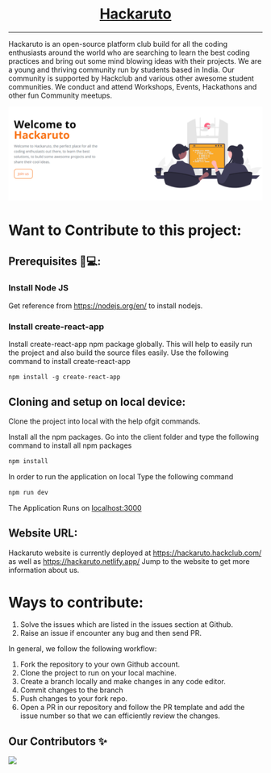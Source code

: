 <h1 align="center"><a href="https://hackaruto.hackclub.com/">Hackaruto</a></h1><hr>

Hackaruto is an open-source platform club build for all the coding enthusiasts around the world who are searching to learn the best coding practices and bring out some mind blowing ideas with their projects. We are a young and thriving community run by students based in India. Our community is supported by Hackclub and various other awesome student communities. We conduct and attend Workshops, Events, Hackathons and other fun Community meetups.

![ss](hackarutosite.png)


# Want to Contribute to this project:



## Prerequisites 👨💻:

### Install Node JS
Get reference from https://nodejs.org/en/ to install nodejs.

### Install create-react-app
Install create-react-app npm package globally. This will help to easily run the project and also build the source files easily. Use the following command to install create-react-app
```
npm install -g create-react-app
```

## Cloning and setup on local device:

Clone the project into local with the help ofgit commands.

Install all the npm packages. Go into the client folder and type the following command to install all npm packages

```bash
npm install
```

In order to run the application on local Type the following command

```bash
npm run dev
```

The Application Runs on [localhost:3000](https://localhost:3000)

## Website URL:

Hackaruto website is currently deployed at https://hackaruto.hackclub.com/ as well as https://hackaruto.netlify.app/
Jump to the website to get more information about us.


# Ways to contribute:
1. Solve the issues which are listed in the issues section at Github.
2. Raise an issue if encounter any bug and then send PR.

In general, we follow the following workflow:

1. Fork the repository to your own Github account.
2. Clone the project to run on your local machine.
3. Create a branch locally and make changes in any code editor.
4. Commit changes to the branch
5. Push changes to your fork repo.
6. Open a PR in our repository and follow the PR template and add the issue number so that we can efficiently review the changes.

## Our Contributors ✨

<a href="https://github.com/hackaruto/hackaruto/graphs/contributors">
  <img src="https://contrib.rocks/image?repo=hackaruto/hackaruto" />
</a>



